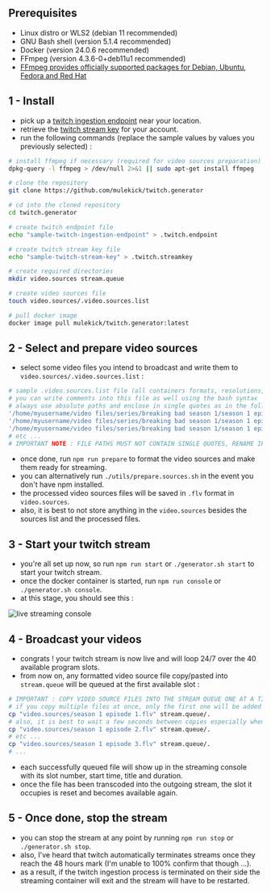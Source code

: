 ## Prerequisites

   - Linux distro or WLS2 (debian 11 recommended)
   - GNU Bash shell (version 5.1.4 recommended)
   - Docker (version 24.0.6 recommended)
   - FFmpeg (version  4.3.6-0+deb11u1 recommended)
   - [FFmpeg provides officially supported packages for Debian, Ubuntu, Fedora and Red Hat](https://ffmpeg.org/download.html)

## 1 - Install

   - pick up a [twitch ingestion endpoint](https://help.twitch.tv/s/twitch-ingest-recommendation?language=en_US) near your location.
   - retrieve the [twitch stream key](https://help.twitch.tv/s/article/twitch-stream-key-faq?language=en_US) for your account.
   - run the following commands (replace the sample values by values you previously selected) :

```bash
# install ffmpeg if necessary (required for video sources preparation)
dpkg-query -l ffmpeg > /dev/null 2>&1 || sudo apt-get install ffmpeg

# clone the repository
git clone https://github.com/mulekick/twitch.generator

# cd into the cloned repository
cd twitch.generator

# create twitch endpoint file
echo "sample-twitch-ingestion-endpoint" > .twitch.endpoint

# create twitch stream key file
echo "sample-twitch-stream-key" > .twitch.streamkey

# create required directories
mkdir video.sources stream.queue

# create video sources file
touch video.sources/.video.sources.list

# pull docker image
docker image pull mulekick/twitch.generator:latest
```

## 2 - Select and prepare video sources

   - select some video files you intend to broadcast and write them to ```video.sources/.video.sources.list``` :

```bash
# sample .video.sources.list file (all containers formats, resolutions, framerates etc ... are permitted)
# you can write comments into this file as well using the bash syntax
# always use absolute paths and enclose in single quotes as in the following examples :
'/home/myusername/video files/series/breaking bad season 1/season 1 episode 1.mp4'
'/home/myusername/video files/series/breaking bad season 1/season 1 episode 2.mp4'
'/home/myusername/video files/series/breaking bad season 1/season 1 episode 3.mp4'
# etc ...
# IMPORTANT NOTE : FILE PATHS MUST NOT CONTAIN SINGLE QUOTES, RENAME IF NECESSARY 
```

   - once done, run ```npm run prepare``` to format the video sources and make them ready for streaming.
   - you can alternatively run ```./utils/prepare.sources.sh``` in the event you don't have npm installed.
   - the processed video sources files will be saved in ```.flv``` format in ```video.sources```.
   - also, it is best to not store anything in the ```video.sources``` besides the sources list and the processed files.

## 3 - Start your twitch stream

   - you're all set up now, so run ```npm run start``` or ```./generator.sh start``` to start your twitch stream.
   - once the docker container is started, run ```npm run console``` or ```./generator.sh console```.
   - at this stage, you should see this :

![live streaming console](https://i.yourimageshare.com/8uYqrGLMye.webp)

## 4 - Broadcast your videos

   - congrats ! your twitch stream is now live and will loop 24/7 over the 40 available program slots.
   - from now on, any formatted video source file copy/pasted into ```stream.queue``` will be queued at the first available slot :

```bash
# IMPORTANT : COPY VIDEO SOURCE FILES INTO THE STREAM QUEUE ONE AT A TIME
# if you copy multiple files at once, only the first one will be added
cp "video.sources/season 1 episode 1.flv" stream.queue/.
# also, it is best to wait a few seconds between copies especially when working with large source files ...
cp "video.sources/season 1 episode 2.flv" stream.queue/.
# etc ...
cp "video.sources/season 1 episode 3.flv" stream.queue/.
# ...
```

   - each successfully queued file will show up in the streaming console with its slot number, start time, title and duration.
   - once the file has been transcoded into the outgoing stream, the slot it occupies is reset and becomes available again. 

## 5 - Once done, stop the stream

   - you can stop the stream at any point by running ```npm run stop``` or ```./generator.sh stop```.
   - also, I've heard that twitch automatically terminates streams once they reach the 48 hours mark (I'm unable to 100% confirm that though ...).
   - as a result, if the twitch ingestion process is terminated on their side the streaming container will exit and the stream will have to be restarted.